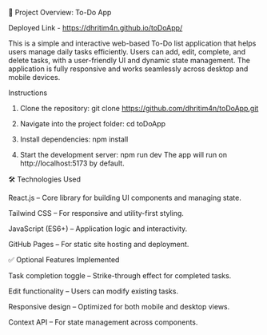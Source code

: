 📌 Project Overview: To-Do App

Deployed Link - https://dhritim4n.github.io/toDoApp/

This is a simple and interactive web-based To-Do list application that helps users manage daily tasks efficiently. Users can add, edit, complete, and delete tasks, with a user-friendly UI and dynamic state management. The application is fully responsive and works seamlessly across desktop and mobile devices.




Instructions 

1. Clone the repository:
git clone https://github.com/dhritim4n/toDoApp.git


2. Navigate into the project folder:
cd toDoApp


3. Install dependencies:
npm install


4. Start the development server:
npm run dev
The app will run on http://localhost:5173 by default.



🛠️ Technologies Used

React.js – Core library for building UI components and managing state.

Tailwind CSS – For responsive and utility-first styling.

JavaScript (ES6+) – Application logic and interactivity.

GitHub Pages – For static site hosting and deployment.



✅ Optional Features Implemented

Task completion toggle – Strike-through effect for completed tasks.

Edit functionality – Users can modify existing tasks.

Responsive design – Optimized for both mobile and desktop views.

Context API – For state management across components.

